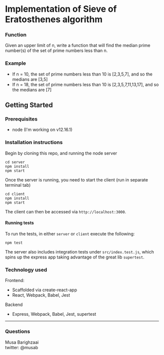# Implementation of Sieve of Eratosthenes algorithm

### Function
Given an upper limit of n, write a function that will find the median prime number(s) of the set of prime numbers less than n.

### Example
- If n = 10, the set of prime numbers less than 10 is [2,3,5,7], and so the medians are [3,5]
- If n = 18, the set of prime numbers less than 10 is [2,3,5,7,11,13,17], and so the medians are [7]

## Getting Started

### Prerequisites

- node (I'm working on v12.16.1)

### Installation instructions

Begin by cloning this repo, and running the node server

```
cd server
npm install
npm start
```

Once the server is running, you need to start the client (run in separate terminal tab)

```
cd client
npm install
npm start
```

The client can then be accessed via `http://localhost:3000`.

#### Running tests

To run the tests, in either `server` or `client` execute the following:

```
npm test
```

The server also includes integration tests under `src/index.test.js`, which spins up the express app taking advantage of the great lib `supertest`.

### Technology used

Frontend:

- Scaffolded via create-react-app
- React, Webpack, Babel, Jest

Backend

- Express, Webpack, Babel, Jest, supertest

---

### Questions

Musa Barighzaai
<br>
twitter: @musab
